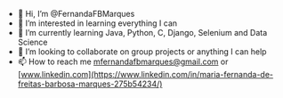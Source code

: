 - 👋 Hi, I’m @FernandaFBMarques
- 👀 I’m interested in learning everything I can
- 🌱 I’m currently learning Java, Python, C, Django, Selenium and Data Science
- 💞️ I’m looking to collaborate on group projects or anything I can help
- 📫 How to reach me mfernandafbmarques@gmail.com or [www.linkedin.com](https://www.linkedin.com/in/maria-fernanda-de-freitas-barbosa-marques-275b54234/)

<!---
FernandaFBMarques/FernandaFBMarques is a ✨ special ✨ repository because its `README.md` (this file) appears on your GitHub profile.
You can click the Preview link to take a look at your changes.
--->

